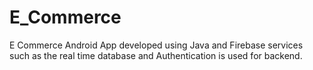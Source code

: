 # E_Commerce
E Commerce Android App developed using Java and Firebase services such as the real time database and Authentication is used for backend.
